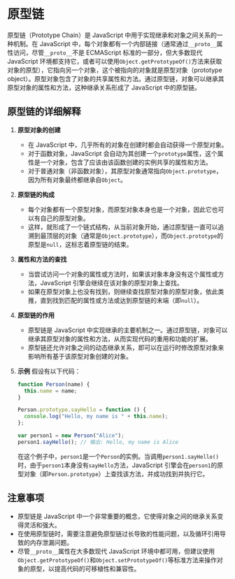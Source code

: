 # 原型链

原型链（Prototype Chain）是 JavaScript 中用于实现继承和对象之间关系的一种机制。在 JavaScript 中，每个对象都有一个内部链接（通常通过`__proto__`属性访问，尽管`__proto__`不是 ECMAScript 标准的一部分，但大多数现代 JavaScript 环境都支持它，或者可以使用`Object.getPrototypeOf()`方法来获取对象的原型），它指向另一个对象，这个被指向的对象就是原型对象（prototype object）。原型对象包含了对象的共享属性和方法。通过原型链，对象可以继承其原型对象的属性和方法，这种继承关系形成了 JavaScript 中的原型链。

## 原型链的详细解释

1. **原型对象的创建**

   - 在 JavaScript 中，几乎所有的对象在创建时都会自动获得一个原型对象。
   - 对于函数对象，JavaScript 会自动为其创建一个`prototype`属性，这个属性是一个对象，包含了应该由该函数创建的实例共享的属性和方法。
   - 对于普通对象（非函数对象），其原型对象通常指向`Object.prototype`，因为所有对象最终都继承自`Object`。

2. **原型链的构成**

   - 每个对象都有一个原型对象，而原型对象本身也是一个对象，因此它也可以有自己的原型对象。
   - 这样，就形成了一个链式结构，从当前对象开始，通过原型链一直可以追溯到最顶层的对象（通常是`Object.prototype`），而`Object.prototype`的原型是`null`，这标志着原型链的结束。

3. **属性和方法的查找**

   - 当尝试访问一个对象的属性或方法时，如果该对象本身没有这个属性或方法，JavaScript 引擎会继续在该对象的原型对象上查找。
   - 如果在原型对象上也没有找到，则继续查找原型对象的原型对象，依此类推，直到找到匹配的属性或方法或达到原型链的末端（即`null`）。

4. **原型链的作用**

   - 原型链是 JavaScript 中实现继承的主要机制之一。通过原型链，对象可以继承其原型对象的属性和方法，从而实现代码的重用和功能的扩展。
   - 原型链还允许对象之间的动态继承关系，即可以在运行时修改原型对象来影响所有基于该原型对象创建的对象。

5. **示例**
   假设有以下代码：

   ```javascript
   function Person(name) {
     this.name = name;
   }

   Person.prototype.sayHello = function () {
     console.log("Hello, my name is " + this.name);
   };

   var person1 = new Person("Alice");
   person1.sayHello(); // 输出: Hello, my name is Alice
   ```

   在这个例子中，`person1`是一个`Person`的实例。当调用`person1.sayHello()`时，由于`person1`本身没有`sayHello`方法，JavaScript 引擎会在`person1`的原型对象（即`Person.prototype`）上查找该方法，并成功找到并执行它。

## 注意事项

- 原型链是 JavaScript 中一个非常重要的概念，它使得对象之间的继承关系变得灵活和强大。
- 在使用原型链时，需要注意避免原型链过长导致的性能问题，以及循环引用导致的内存泄漏问题。
- 尽管`__proto__`属性在大多数现代 JavaScript 环境中都可用，但建议使用`Object.getPrototypeOf()`和`Object.setPrototypeOf()`等标准方法来操作对象的原型，以提高代码的可移植性和兼容性。
